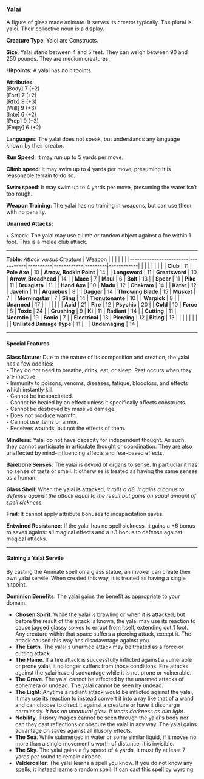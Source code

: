 ### Yalai
A figure of glass made animate. It serves its creator typically. The plural is yaloi. Their collective noun is a display.

**Creature Type**: Yaloi are Constructs.

**Size**: Yalai stand between 4 and 5 feet. They can weigh between 90 and 250 pounds. They are medium creatures.

**Hitpoints**: A yalai has no hitpoints.

**Attributes**:  
[Body] 7 (+2)  
[Fort] 7 (+2)  
[Rflx] 9 (+3)  
[Will] 9 (+3)  
[Inte] 6 (+2)  
[Prcp] 9 (+3)  
[Empy] 6 (+2)  

**Languages**: The yalai does not speak, but understands any language known by their creator.

**Run Speed**: It may run up to 5 yards per move.

**Climb speed**: It may swim up to 4 yards per move, presuming it is reasonable terrain to do so.

**Swim speed**: It may swim up to 4 yards per move, presuming the water isn’t too rough.

**Weapon Training**: The yalai has no training in weapons, but can use them with no penalty.

**Unarmed Attacks**;

 • Smack: The yalai may use a limb or random object against a foe within 1 foot. This is a melee club attack.

---------------------

**Table**: *Attack versus Creature*
| Weapon                 |          |            |         |            |         |
|------------------------|-----------|----------|------------|---------|------------|
|                            |        |                    |        |                            |         |
| **Club**                   | 11     | **Pole Axe**       | 10     | **Arrow, Bodkin Point**    | 14    |
| **Longsword**              | 11     | **Greatsword**     | 10     | **Arrow, Broadhead**       | 14    |
| **Mace**                   | 7      | **Maul**           | 6      | **Bolt**                   | 13    |
| **Spear**                  | 11     | **Pike**           | 11     | **Brusgiata**              | 11    |
| **Hand Axe**               | 10     | **Madu**           | 12     | **Chakram**                | 14    |
| **Katar**                  | 12     | **Javelin**        | 11     | **Arquebus**               | 8     |
| **Dagger**                 | 14     | **Throwing Blade** | 15     | **Musket**                 | 7     |
| **Morningstar**            | 7      | **Sling**          | 14     | **Tronutonante**           | 10    |
| **Warpick**                | 8      |                    |        | **Unarmed**                | 17    |
|                            |        |                    |        |
| **Acid**                   | 21     | **Fire**           | 12     | **Psychic**                | 20     |
| **Cold**                   | 10     | **Force**          | 8      | **Toxic**                  | 24     |
| **Crushing**               | 9      | **Ki**             | 11     | **Radiant**                | 14     |
| **Cutting**                | 11     | **Necrotic**       | 19     | **Sonic**                  | 7      |
| **Electrical**             | 13     | **Piercing**       | 12     | **Biting**                 | 13     |
|                            |        |                    |        |                            |        |
| **Unlisted Damage Type**   | 11     |                    |        | **Undamaging**             | 14 |

---------------------

#### Special Features

**Glass Nature**: Due to the nature of its composition and creation, the yalai has a few oddities:  
**-** They do not need to breathe, drink, eat, or sleep. Rest occurs when they are inactive.  
**-** Immunity to poisons, venoms, diseases, fatigue, bloodloss, and effects which instantly kill.  
**-** Cannot be incapacitated.  
**-** Cannot be healed by an effect unless it specifically affects constructs.  
**-** Cannot be destroyed by massive damage.  
**-** Does not produce warmth.  
**-** Cannot use items or armor.  
**-** Receives wounds, but not the effects of them.

**Mindless**: Yalai do not have capacity for independent thought. As such, they cannot participate in articulate thought or coordination. They are also unaffected by mind-influencing affects and fear-based effects.

**Barebone Senses**: The yalai is devoid of organs to sense. In partiuclar it has no sense of taste or smell. It otherwise is treated as having the same senses as a human.

**Glass Shell**: When the yalai is attacked, *it rolls a d8. It gains a bonus to defense against the attack equal to the result but gains an equal amount of spell sickness*.

**Frail**: It cannot apply attribute bonuses to incapacitation saves.

**Entwined Resistance**: If the yalai has no spell sickness, it gains a +6 bonus to saves against all magical effects and a +3 bonus to defense against magical attacks.

-----

#### Gaining a Yalai Servile

By casting the Animate spell on a glass statue, an invoker can create their own yalai servile. When created this way, it is treated as having a single hitpoint.

**Dominion Benefits**: The yalai gains the benefit as appropriate to your domain.  
* **Chosen Spirit**. While the yalai is brawling or when it is attacked, but before the result of the attack is known, the yalai may use its reaction to cause jagged glassy spikes to errupt from itself, extending out 1 foot. Any creature within that space suffers a piercing attack, except it. The attack caused this way has disadavntage against you.
* **The Earth**. The yalai's unarmed attack may be treated as a force or cutting attack.
* **The Flame**. If a fire attack is successfully inflicted against a vulnerable or prone yalai, it no longer suffers from those conditions. Fire attacks against the yalai have disadvantage while it is not prone or vulnerable.
* **The Grave**. The yalai cannot be affected by the unarmed attacks of ephemera or undead. The yalai cannot be seen by undead.
* **The Light**: Anytime a radiant attack would be inflicted against the yalai, it may use its reaction to instead convert it into a ray like that of a wand and can choose to direct it against a creature or have it discharge harmlessly. *It has an unnatural glow. It treats darkness as dim light*.
* **Nobility**. Illusory magics cannot be seen through the yalai's body nor can they cast reflections or obscure the yalai in any way. The yalai gains advantage on saves against all illusory effects.
* **The Sea**. While submerged in water or some similar liquid, if it moves no more than a single movement's worth of distance, it is invisible.
* **The Sky**. The yalai gains a fly speed of 4 yards. It must fly at least 7 yards per round to remain airbone.
* **Valdercaller**. The yalai learns a spell you know. If you do not know any spells, it instead learns a random spell. It can cast this spell by wyrding.
